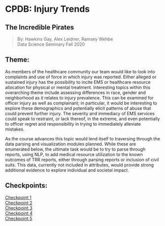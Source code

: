 # CPDB: Injury Trends <br />
## The Incredible Pirates <br />
>By: Hawkins Gay, Alex Leidner, Ramsey Wehbe <br />
>Data Science Seminary Fall 2020 <br />

## Theme:
   As members of the healthcare community our team would like to look into complaints and use of force in which injury was reported. Either alleged or sustained injury has the possibility to incite EMS or healthcare resource allocation for physical or mental treatment.  Interesting topics within this overarching theme include assessing differences in race, gender and neighborhood as it relates to injury prevalence.  This can be examined for officer injury as well as complainant; in particular, it would be interesting to explore these demographics and potentially elicit patterns of abuse that could prevent further injury. The severity and immediacy of EMS services could speak to restraint, or lack thereof, in the extreme, and even potentially to officer regret and responsibility in trying to immediately alleviate mistakes.
   
   As the course advances this topic would lend itself to traversing through the data parsing and visualization modules planned. While these are enumerated below, the ultimate task would be to try to parse through reports, using NLP, to add medical resource utilization to the known outcomes of TRR reports, either through parsing reports or inclusion of civil suits. This data, currently not included in attributes, would provide strong additional evidence to explore individual and societal impact.
   
## Checkpoints:
[Checkpoint 1](https://github.com/Northwestern-Data-Sci-Seminar/Invisible-Institute-Chicago-Reporter-Collaboration-Public/tree/master/The%20Incredible%20Pirates/Checkpoint_1) <br />
[Checkpoint 2](https://github.com/Northwestern-Data-Sci-Seminar/Invisible-Institute-Chicago-Reporter-Collaboration-Public/tree/master/The%20Incredible%20Pirates/Checkpoint_2) <br />
[Checkpoint 3](https://github.com/Northwestern-Data-Sci-Seminar/Invisible-Institute-Chicago-Reporter-Collaboration-Public/tree/master/The%20Incredible%20Pirates/Checkpoint_3) <br />
[Checkpoint 4](https://github.com/Northwestern-Data-Sci-Seminar/Invisible-Institute-Chicago-Reporter-Collaboration-Public/tree/master/The%20Incredible%20Pirates/Checkpoint_4) <br />
[Checkpoint 5](https://github.com/Northwestern-Data-Sci-Seminar/Invisible-Institute-Chicago-Reporter-Collaboration-Public/tree/master/The%20Incredible%20Pirates/Checkpoint_5)

 
   
